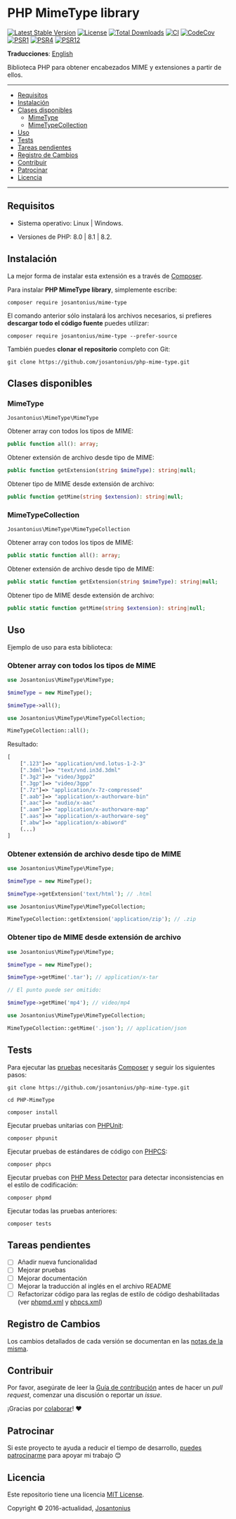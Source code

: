 # PHP MimeType library

[![Latest Stable Version](https://poser.pugx.org/josantonius/mime-type/v/stable)](https://packagist.org/packages/josantonius/mime-type)
[![License](https://poser.pugx.org/josantonius/mime-type/license)](LICENSE)
[![Total Downloads](https://poser.pugx.org/josantonius/mime-type/downloads)](https://packagist.org/packages/josantonius/mime-type)
[![CI](https://github.com/josantonius/php-mime-type/actions/workflows/ci.yml/badge.svg?branch=main)](https://github.com/josantonius/php-mime-type/actions/workflows/ci.yml)
[![CodeCov](https://codecov.io/gh/josantonius/php-mime-type/branch/main/graph/badge.svg)](https://codecov.io/gh/josantonius/php-mime-type)
[![PSR1](https://img.shields.io/badge/PSR-1-f57046.svg)](https://www.php-fig.org/psr/psr-1/)
[![PSR4](https://img.shields.io/badge/PSR-4-9b59b6.svg)](https://www.php-fig.org/psr/psr-4/)
[![PSR12](https://img.shields.io/badge/PSR-12-1abc9c.svg)](https://www.php-fig.org/psr/psr-12/)

**Traducciones**: [English](/README.md)

Biblioteca PHP para obtener encabezados MIME y extensiones a partir de ellos.

---

- [Requisitos](#requisitos)
- [Instalación](#instalación)
- [Clases disponibles](#clases-disponibles)
  - [MimeType](#mimetype)
  - [MimeTypeCollection](#mimetypecollection)
- [Uso](#uso)
- [Tests](#tests)
- [Tareas pendientes](#tareas-pendientes)
- [Registro de Cambios](#registro-de-cambios)
- [Contribuir](#contribuir)
- [Patrocinar](#patrocinar)
- [Licencia](#licencia)

---

## Requisitos

- Sistema operativo: Linux | Windows.

- Versiones de PHP: 8.0 | 8.1 | 8.2.

## Instalación

La mejor forma de instalar esta extensión es a través de [Composer](http://getcomposer.org/download/).

Para instalar **PHP MimeType library**, simplemente escribe:

```console
composer require josantonius/mime-type
```

El comando anterior sólo instalará los archivos necesarios,
si prefieres **descargar todo el código fuente** puedes utilizar:

```console
composer require josantonius/mime-type --prefer-source
```

También puedes **clonar el repositorio** completo con Git:

```console
git clone https://github.com/josantonius/php-mime-type.git
```

## Clases disponibles

### MimeType

`Josantonius\MimeType\MimeType`

Obtener array con todos los tipos de MIME:

```php
public function all(): array;
```

Obtener extensión de archivo desde tipo de MIME:

```php
public function getExtension(string $mimeType): string|null;
```

Obtener tipo de MIME desde extensión de archivo:

```php
public function getMime(string $extension): string|null;
```

### MimeTypeCollection

`Josantonius\MimeType\MimeTypeCollection`

Obtener array con todos los tipos de MIME:

```php
public static function all(): array;
```

Obtener extensión de archivo desde tipo de MIME:

```php
public static function getExtension(string $mimeType): string|null;
```

Obtener tipo de MIME desde extensión de archivo:

```php
public static function getMime(string $extension): string|null;
```

## Uso

Ejemplo de uso para esta biblioteca:

### Obtener array con todos los tipos de MIME

```php
use Josantonius\MimeType\MimeType;

$mimeType = new MimeType();

$mimeType->all();
```

```php
use Josantonius\MimeType\MimeTypeCollection;

MimeTypeCollection::all();
```

Resultado:

```php
[
    [".123"]=> "application/vnd.lotus-1-2-3"
    [".3dml"]=> "text/vnd.in3d.3dml"
    [".3g2"]=> "video/3gpp2"
    [".3gp"]=> "video/3gpp"
    [".7z"]=> "application/x-7z-compressed"
    [".aab"]=> "application/x-authorware-bin"
    [".aac"]=> "audio/x-aac"
    [".aam"]=> "application/x-authorware-map"
    [".aas"]=> "application/x-authorware-seg"
    [".abw"]=> "application/x-abiword"
    (...)
]
```

### Obtener extensión de archivo desde tipo de MIME

```php
use Josantonius\MimeType\MimeType;

$mimeType = new MimeType();

$mimeType->getExtension('text/html'); // .html
```

```php
use Josantonius\MimeType\MimeTypeCollection;

MimeTypeCollection::getExtension('application/zip'); // .zip
```

### Obtener tipo de MIME desde extensión de archivo

```php
use Josantonius\MimeType\MimeType;

$mimeType = new MimeType();

$mimeType->getMime('.tar'); // application/x-tar

// El punto puede ser omitido:

$mimeType->getMime('mp4'); // video/mp4
```

```php
use Josantonius\MimeType\MimeTypeCollection;

MimeTypeCollection::getMime('.json'); // application/json
```

## Tests

Para ejecutar las [pruebas](tests) necesitarás [Composer](http://getcomposer.org/download/)
y seguir los siguientes pasos:

```console
git clone https://github.com/josantonius/php-mime-type.git
```

```console
cd PHP-MimeType
```

```console
composer install
```

Ejecutar pruebas unitarias con [PHPUnit](https://phpunit.de/):

```console
composer phpunit
```

Ejecutar pruebas de estándares de código con [PHPCS](https://github.com/squizlabs/PHP_CodeSniffer):

```console
composer phpcs
```

Ejecutar pruebas con [PHP Mess Detector](https://phpmd.org/) para detectar inconsistencias
en el estilo de codificación:

```console
composer phpmd
```

Ejecutar todas las pruebas anteriores:

```console
composer tests
```

## Tareas pendientes

- [ ] Añadir nueva funcionalidad
- [ ] Mejorar pruebas
- [ ] Mejorar documentación
- [ ] Mejorar la traducción al inglés en el archivo README
- [ ] Refactorizar código para las reglas de estilo de código deshabilitadas
(ver [phpmd.xml](phpmd.xml) y [phpcs.xml](phpcs.xml))

## Registro de Cambios

Los cambios detallados de cada versión se documentan en las
[notas de la misma](https://github.com/josantonius/php-mime-type/releases).

## Contribuir

Por favor, asegúrate de leer la [Guía de contribución](CONTRIBUTING.md) antes de hacer un
_pull request_, comenzar una discusión o reportar un _issue_.

¡Gracias por [colaborar](https://github.com/josantonius/php-mime-type/graphs/contributors)! :heart:

## Patrocinar

Si este proyecto te ayuda a reducir el tiempo de desarrollo,
[puedes patrocinarme](https://github.com/josantonius/lang/es-ES/README.md#patrocinar)
para apoyar mi trabajo :blush:

## Licencia

Este repositorio tiene una licencia [MIT License](LICENSE).

Copyright © 2016-actualidad, [Josantonius](https://github.com/josantonius/lang/es-ES/README.md#contacto)
